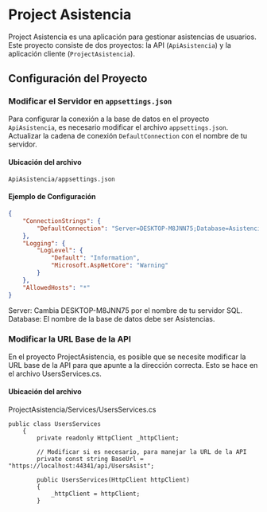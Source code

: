 # Project Asistencia

Project Asistencia es una aplicación para gestionar asistencias de usuarios. Este proyecto consiste de dos proyectos: la API (`ApiAsistencia`) y la aplicación cliente (`ProjectAsistencia`).

## Configuración del Proyecto

### Modificar el Servidor en `appsettings.json`

Para configurar la conexión a la base de datos en el proyecto `ApiAsistencia`, es necesario modificar el archivo `appsettings.json`. Actualizar la cadena de conexión `DefaultConnection` con el nombre de tu servidor.

#### Ubicación del archivo

`ApiAsistencia/appsettings.json`

#### Ejemplo de Configuración

```json
{
    "ConnectionStrings": {
        "DefaultConnection": "Server=DESKTOP-M8JNN75;Database=Asistencias;Trusted_Connection=True;TrustServerCertificate=True;"
    },
    "Logging": {
        "LogLevel": {
            "Default": "Information",
            "Microsoft.AspNetCore": "Warning"
        }
    },
    "AllowedHosts": "*"
}
```
Server: Cambia DESKTOP-M8JNN75 por el nombre de tu servidor SQL.
Database: El nombre de la base de datos debe ser Asistencias.

### Modificar la URL Base de la API
En el proyecto ProjectAsistencia, es posible que se necesite modificar la URL base de la API para que apunte a la dirección correcta. Esto se hace en el archivo UsersServices.cs.

#### Ubicación del archivo
ProjectAsistencia/Services/UsersServices.cs

```
public class UsersServices
    {
        private readonly HttpClient _httpClient;

        // Modificar si es necesario, para manejar la URL de la API
        private const string BaseUrl = "https://localhost:44341/api/UsersAsist";

        public UsersServices(HttpClient httpClient)
        {
            _httpClient = httpClient;
        }
```


